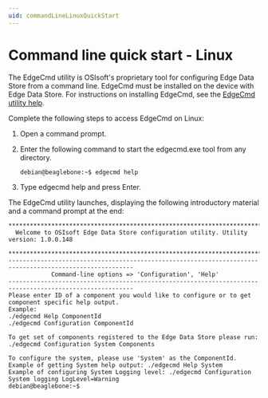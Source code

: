 ```yaml
---
uid: commandLineLinuxQuickStart
---
```


# Command line quick start - Linux

The EdgeCmd utility is OSIsoft's proprietary tool for configuring Edge Data Store from a command line. EdgeCmd must be installed on the device with Edge Data Store. For instructions on installing EdgeCmd, see the [EdgeCmd utility help](https://osisoft.github.io/Edgecmd-Docs/V1.0/EdgeCmd_utility.html).

Complete the following steps to access EdgeCmd on Linux:

1. Open a command prompt. 
2. Enter the following command to start the edgecmd.exe tool from any directory.

   ```bash
   debian@beaglebone:~$ edgecmd help
   ```
   
3. Type edgecmd help and press Enter.
 
 The EdgeCmd utility launches, displaying the following introductory material and a command prompt at the end:
   
   ```
   ************************************************************************************************************************
     Welcome to OSIsoft Edge Data Store configuration utility. Utility version: 1.0.0.148

   ************************************************************************************************************************
   ---------------------------------------------------------------------------------------------------------
               Command-line options => 'Configuration', 'Help'
   ---------------------------------------------------------------------------------------------------------
   Please enter ID of a component you would like to configure or to get component specific help output.
   Example:
   ./edgecmd Help ComponentId
   ./edgecmd Configuration ComponentId

   To get set of components registered to the Edge Data Store please run: ./edgecmd Configuration System Components

   To configure the system, please use 'System' as the ComponentId.
   Example of getting System help output: ./edgecmd Help System
   Example of configuring System Logging level: ./edgecmd Configuration System logging LogLevel=Warning
   debian@beaglebone:~$
   ```
